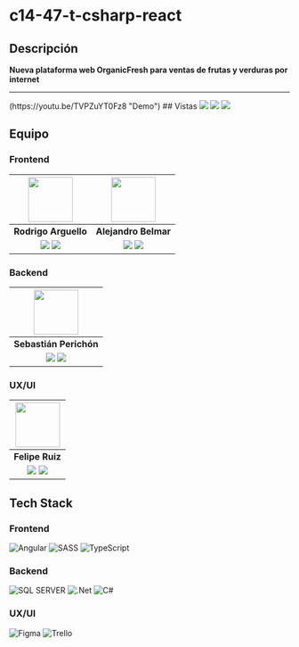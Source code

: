# c14-47-t-csharp-react
## Descripción
**Nueva plataforma web OrganicFresh para ventas de frutas y verduras por internet**
<hr/>
(https://youtu.be/TVPZuYT0Fz8 "Demo")
## Vistas
<img src="https://res.cloudinary.com/dgxnrpcwy/image/upload/v1699037087/OG-nest_d31bty.png">
<img src="https://res.cloudinary.com/dgxnrpcwy/image/upload/v1699037077/OG-medium_kvimmf.png">
<img src="https://res.cloudinary.com/dgxnrpcwy/image/upload/v1699036974/OG-mobile_cjkgkd.png">

## Equipo
### Frontend
| <img src="https://ca.slack-edge.com/T02KS88FB0E-U05UQBLNMAM-fcbbb4b85816-512" width=80>| <img src="https://ca.slack-edge.com/T02KS88FB0E-U05N10MCA67-ga363e7e212c-512" width=80> 
|:-:|:-:|
| **Rodrigo Arguello**| **Alejandro Belmar**|  
| <a href="https://github.com/rodriarguello"><img src="https://img.shields.io/badge/github-%23121011.svg?&style=for-the-badge&logo=github&logoColor=white"/></a> <a href="https://www.linkedin.com/in/rodrigo-arguello-402073240"><img src="https://img.shields.io/badge/linkedin%20-%230077B5.svg?&style=for-the-badge&logo=linkedin&logoColor=white"/></a> | <a href="https://github.com/Jano6elmar"><img src="https://img.shields.io/badge/github-%23121011.svg?&style=for-the-badge&logo=github&logoColor=white"/></a> <a href="https://www.linkedin.com/in/alejandro-belmar-chavez/"><img src="https://img.shields.io/badge/linkedin%20-%230077B5.svg?&style=for-the-badge&logo=linkedin&logoColor=white"/><a> |

### Backend
| <img src="https://ca.slack-edge.com/T02KS88FB0E-U05R92YD5PC-4ecd668edbab-512" width=80>|
|:-:|
| **Sebastián Perichón**|
| <a href="https://github.com/modestsp"><img src="https://img.shields.io/badge/github-%23121011.svg?&style=for-the-badge&logo=github&logoColor=white"/></a> <a href="https://www.linkedin.com/in/sebasperichon/"><img src="https://img.shields.io/badge/linkedin%20-%230077B5.svg?&style=for-the-badge&logo=linkedin&logoColor=white"/>

### UX/UI
| <img src="https://ca.slack-edge.com/T02KS88FB0E-U05UC2SNHK5-97f3c3450240-512" width=80>|
|:-:|
| **Felipe Ruiz**|
| <a href="https://github.com/coderpax"><img src="https://img.shields.io/badge/github-%23121011.svg?&style=for-the-badge&logo=github&logoColor=white"/></a> <a href="https://www.linkedin.com/in/paxmultimedia"><img src="https://img.shields.io/badge/linkedin%20-%230077B5.svg?&style=for-the-badge&logo=linkedin&logoColor=white"/>

## Tech Stack
### Frontend
![Angular](https://img.shields.io/badge/angular-%23DD0031.svg?style=for-the-badge&logo=angular&logoColor=white)
![SASS](https://img.shields.io/badge/SASS-hotpink.svg?style=for-the-badge&logo=SASS&logoColor=white)
![TypeScript](https://img.shields.io/badge/typescript-%23007ACC.svg?style=for-the-badge&logo=typescript&logoColor=white)

### Backend
![SQL SERVER](https://img.shields.io/badge/Microsoft%20SQL%20Server-CC2927?style=for-the-badge&logo=microsoft%20sql%20server&logoColor=white)
![.Net](https://img.shields.io/badge/.NET-5C2D91?style=for-the-badge&logo=.net&logoColor=white)
![C#](https://img.shields.io/badge/c%23-%23239120.svg?style=for-the-badge&logo=c-sharp&logoColor=white)

### UX/UI
![Figma](https://res.cloudinary.com/danjwp1pg/image/upload/v1694564806/Figma_izf7ta.svg)
![Trello](https://res.cloudinary.com/danjwp1pg/image/upload/v1694564806/Trello_uqbiqn.svg)

